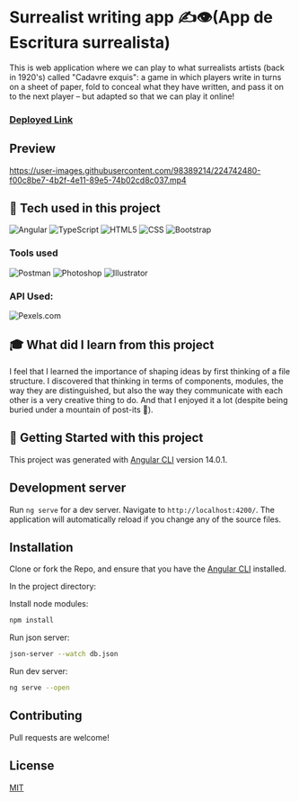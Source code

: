 # Surrealist writing app :writing_hand::eye:(App de Escritura surrealista)

This is web application where we can play to what surrealists artists (back in 1920's) called "Cadavre exquis": a game in which players write in turns on a sheet of paper, fold to conceal what they have written, and pass it on to the next player – but adapted so that we can play it online!

### [Deployed Link](https://escritura-surreal.netlify.app/)

## **Preview**

https://user-images.githubusercontent.com/98389214/224742480-f00c8be7-4b2f-4e11-89e5-74b02cd8c037.mp4

## :wrench: **Tech used in this project**

![Angular](https://img.shields.io/badge/-Angular-C62828?style=flat-square&logo=angular)
![TypeScript](https://img.shields.io/badge/-TypeScript-black?style=flat-square&logo=typescript)
![HTML5](https://img.shields.io/badge/-HTML5-E34F26?style=flat-square&logo=html5&logoColor=white)
![CSS](https://img.shields.io/badge/-CSS3-1572B6?style=flat-square&logo=css3)
![Bootstrap](https://img.shields.io/badge/-Bootstrap-563D7C?style=flat-square&logo=bootstrap)

### Tools used
![Postman](https://img.shields.io/badge/Postman-FF6C37?style=flat-square&logo=postman&logoColor=white)
![Photoshop](https://img.shields.io/badge/Adobe%20Photoshop-blue?style=flat-square&logo=adobe%20photoshop&logoColor=white)
![Illustrator](https://img.shields.io/badge/Adobe%20Illustrator-FF9A00?style=flat-square&logo=adobe%20illustrator&logoColor=white)

### API Used: 
![Pexels.com](https://img.shields.io/badge/Pexels.com-green?style=flat-square)

## :mortar_board: **What did I learn from this project**

I feel that I learned the importance of shaping ideas by first thinking of a file structure. I discovered that thinking in terms of components, modules, the way they are distinguished, but also the way they communicate with each other is a very creative thing to do. And that I enjoyed it a lot (despite being buried under a mountain of post-its :shushing_face:).

## :seedling: **Getting Started with this project**

This project was generated with [Angular CLI](https://github.com/angular/angular-cli) version 14.0.1.

## Development server

Run `ng serve` for a dev server. Navigate to `http://localhost:4200/`. The application will automatically reload if you change any of the source files.

## Installation

Clone or fork the Repo, and ensure that you have the [Angular CLI](https://github.com/angular/angular-cli) installed.

In the project directory:

Install node modules:

```bash
npm install
```

Run json server:

```bash
json-server --watch db.json
```

Run dev server:

```bash
ng serve --open
```

## Contributing

Pull requests are welcome!

## License

[MIT](https://choosealicense.com/licenses/mit/)
